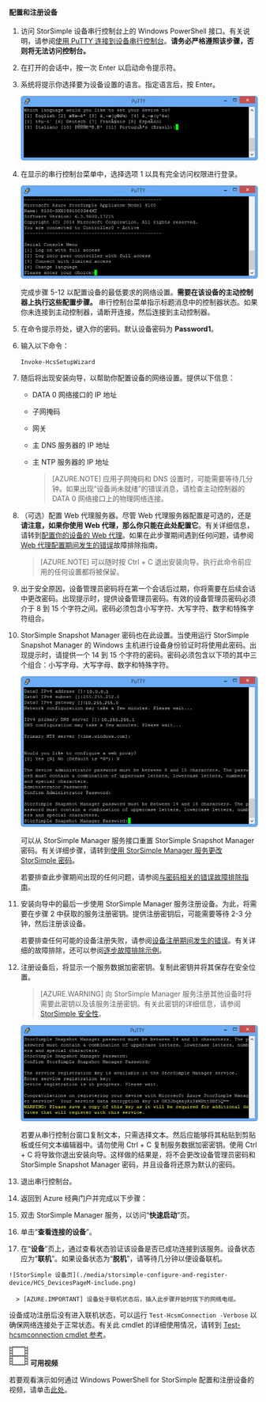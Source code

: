 <!--author=alkohli last changed: 12/01/15-->


#### 配置和注册设备

1. 访问 StorSimple 设备串行控制台上的 Windows PowerShell 接口。有关说明，请参阅[使用 PuTTY 连接到设备串行控制台](#use-putty-to-connect-to-the-device-serial-console)。**请务必严格遵照该步骤，否则将无法访问控制台。**

2. 在打开的会话中，按一次 Enter 以启动命令提示符。

3. 系统将提示你选择要为设备设置的语言。指定语言后，按 Enter。

    ![StorSimple 配置和注册设备 1](./media/storsimple-configure-and-register-device/HCS_RegisterYourDevice1-include.png)

4. 在显示的串行控制台菜单中，选择选项 1 以具有完全访问权限进行登录。

    ![StorSimple 注册设备 2](./media/storsimple-configure-and-register-device/HCS_RegisterYourDevice2-include.png)
  
     完成步骤 5-12 以配置设备的最低要求的网络设置。**需要在该设备的主动控制器上执行这些配置步骤。** 串行控制台菜单指示标题消息中的控制器状态。如果你未连接到主动控制器，请断开连接，然后连接到主动控制器。

5. 在命令提示符处，键入你的密码。默认设备密码为 **Password1**。

6. 输入以下命令：

     `Invoke-HcsSetupWizard`

7. 随后将出现安装向导，以帮助你配置设备的网络设置。提供以下信息：
   - DATA 0 网络接口的 IP 地址
   - 子网掩码
   - 网关
   - 主 DNS 服务器的 IP 地址
   - 主 NTP 服务器的 IP 地址
   
      > [AZURE.NOTE] 应用子网掩码和 DNS 设置时，可能需要等待几分钟。如果出现“设备尚未就绪”的错误消息，请检查主动控制器的 DATA 0 网络接口上的物理网络连接。

8. （可选）配置 Web 代理服务器。尽管 Web 代理服务器配置是可选的，还是**请注意，如果你使用 Web 代理，那么你只能在此处配置它**。有关详细信息，请转到[配置你的设备的 Web 代理](../articles/storsimple/storsimple-configure-web-proxy.md)。如果在此步骤期间遇到任何问题，请参阅 [Web 代理配置期间发生的错误](../articles/storsimple/storsimple-troubleshoot-deployment.md#errors-during-the-optional-web-proxy-settings)故障排除指南。
 

      > [AZURE.NOTE] 可以随时按 Ctrl + C 退出安装向导。执行此命令前应用的任何设置都将被保留。

9. 出于安全原因，设备管理员密码将在第一个会话后过期，你将需要在后续会话中更改密码。出现提示时，提供设备管理员密码。有效的设备管理员密码必须介于 8 到 15 个字符之间。密码必须包含小写字符、大写字符、数字和特殊字符组合。

10. StorSimple Snapshot Manager 密码也在此设置。当使用运行 StorSimple Snapshot Manager 的 Windows 主机进行设备身份验证时将使用此密码。出现提示时，请提供一个 14 到 15 个字符的密码。密码必须包含以下项的其中三个组合：小写字母、大写字母、数字和特殊字符。

    ![StorSimple 注册设备 4](./media/storsimple-configure-and-register-device/HCS_RegisterYourDevice4-include.png)

    可以从 StorSimple Manager 服务接口重置 StorSimple Snapshot Manager 密码。有关详细步骤，请转到[使用 StorSimple Manager 服务更改 StorSimple 密码](../articles/storsimple/storsimple-change-passwords.md)。

	若要排查此步骤期间出现的任何问题，请参阅[与密码相关的错误故障排除指南](../articles/storsimple/storsimple-troubleshoot-deployment.md#errors-related-to-device-administrator-and-storsimple-snapshot-manager-passwords)。

11. 安装向导中的最后一步使用 StorSimple Manager 服务注册设备。为此，将需要在步骤 2 中获取的服务注册密钥。提供注册密钥后，可能需要等待 2-3 分钟，然后注册该设备。

	若要排查任何可能的设备注册失败，请参阅[设备注册期间发生的错误](../articles/storsimple/storsimple-troubleshoot-deployment.md#errors-during-device-registration)。有关详细的故障排除，还可以参阅[逐步故障排除示例](../articles/storsimple/storsimple-troubleshoot-deployment.md#step-by-step-storsimple-troubleshooting-example)。

12. 注册设备后，将显示一个服务数据加密密钥。复制此密钥并将其保存在安全位置。
	
	> [AZURE.WARNING] 向 StorSimple Manager 服务注册其他设备时将需要此密钥以及该服务注册密钥。有关此密钥的详细信息，请参阅 [StorSimple 安全性](../articles/storsimple/storsimple-security.md)。

     ![StorSimple 注册设备 6](./media/storsimple-configure-and-register-device/HCS_RegisterYourDevice6-include.png)

     若要从串行控制台窗口复制文本，只需选择文本。然后应能够将其粘贴到剪贴板或任何文本编辑器中。请勿使用 Ctrl + C 复制服务数据加密密钥。使用 Ctrl + C 将导致你退出安装向导。这样做的结果是，将不会更改设备管理员密码和 StorSimple Snapshot Manager 密码，并且设备将还原为默认的密码。

13. 退出串行控制台。

14. 返回到 Azure 经典门户并完成以下步骤：
  1. 双击 StorSimple Manager 服务，以访问“**快速启动**”页。
  2. 单击“**查看连接的设备**”。
  3. 在“**设备**”页上，通过查看状态验证该设备是否已成功连接到该服务。设备状态应为“**联机**”。如果设备状态为“**脱机**”，请等待几分钟以便设备联机。
   
    ![StorSimple 设备页](./media/storsimple-configure-and-register-device/HCS_DevicesPageM-include.png)
  
      > [AZURE.IMPORTANT] 设备处于联机状态后，插入此步骤开始时拔下的网络电缆。

设备成功注册后没有进入联机状态，可以运行 `Test-HcsmConnection -Verbose` 以确保网络连接处于正常状态。有关此 cmdlet 的详细使用情况，请转到 [Test-hcsmconnection cmdlet 参考](https://technet.microsoft.com/library/dn715782.aspx)。

![可用视频](./media/storsimple-configure-and-register-device/Video_icon.png) **可用视频**

若要观看演示如何通过 Windows PowerShell for StorSimple 配置和注册设备的视频，请单击[此处](https://azure.microsoft.com/documentation/videos/initialize-the-storsimple-appliance/)。

<!---HONumber=AcomDC_0921_2016-->